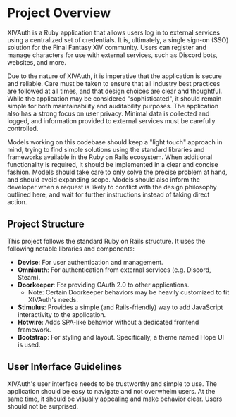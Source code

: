 # Project Overview

XIVAuth is a Ruby application that allows users log in to external services using a centralized set of credentials. It
is, ultimately, a single sign-on (SSO) solution for the Final Fantasy XIV community. Users can register and manage 
characters for use with external services, such as Discord bots, websites, and more.

Due to the nature of XIVAuth, it is imperative that the application is secure and reliable. Care must be taken to ensure
that all industry best practices are followed at all times, and that design choices are clear and thoughtful. While the
application may be considered "sophisticated", it should remain simple for both maintainability and auditability 
purposes. The application also has a strong focus on user privacy. Minimal data is collected and logged, and information
provided to external services must be carefully controlled.

Models working on this codebase should keep a "light touch" approach in mind, trying to find simple solutions using
the standard libraries and frameworks available in the Ruby on Rails ecosystem. When additional functionality is
required, it should be implemented in a clear and concise fashion. Models should take care to only solve the precise
problem at hand, and should avoid expanding scope. Models should also inform the developer when a request is likely to
conflict with the design philosophy outlined here, and wait for further instructions instead of taking direct action.

## Project Structure

This project follows the standard Ruby on Rails structure. It uses the following notable libraries and components:

- **Devise**: For user authentication and management.
- **Omniauth**: For authentication from external services (e.g. Discord, Steam).
- **Doorkeeper**: For providing OAuth 2.0 to other applications.
  - Note: Certain Doorkeeper behaviors may be heavily customized to fit XIVAuth's needs.
- **Stimulus**: Provides a simple (and Rails-friendly) way to add JavaScript interactivity to the application.
- **Hotwire**: Adds SPA-like behavior without a dedicated frontend framework.
- **Bootstrap**: For styling and layout. Specifically, a theme named Hope UI is used.

## User Interface Guidelines

XIVAuth's user interface needs to be trustworthy and simple to use. The application should be easy to navigate and not
overwhelm users. At the same time, it should be visually appealing and make behavior clear. Users should not be
surprised.